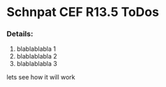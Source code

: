 # Schnpat CEF R13.5 ToDos


### Details:
1. blablablabla 1
2. blablablabla 2
3. blablablabla 3

lets see how it will work
